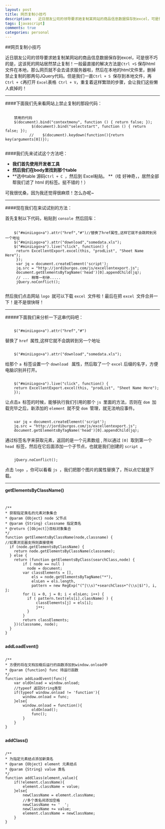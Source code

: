 ```yaml
---
layout: post
title: 网页复制小技巧
description:   近日朋友公司的领导要求她复制某网站的商品信息数据保存到excel，可是很不巧的是，这该死的网站居然禁止复制！一般最直接的解决方法是```Ctrl +S``` 保存html 文件在本地，那么网页就不会去请求服务器啦，然后在本地的html文件里，删掉 禁止复制的那两句JQuery代码。但是我们一直```Ctrl + S ```保存到本地文件，再```Ctrl + C ```再打开 ```Excel```表格``` Ctrl + V```，重复着这样繁琐的步骤，会让我们这些懒人疯掉的！ 
tags: [javascript]
comments: true
categories: personal
---
```


##网页复制小技巧

  近日朋友公司的领导要求她复制某网站的商品信息数据保存到excel，可是很不巧的是，这该死的网站居然禁止复制！一般最直接的解决方法是```Ctrl +S``` 保存html 文件在本地，那么网页就不会去请求服务器啦，然后在本地的html文件里，删掉 禁止复制的那两句JQuery代码。但是我们一直```Ctrl + S ```保存到本地文件，再```Ctrl + C```再打开 ```Excel```表格``` Ctrl + V```，重复着这样繁琐的步骤，会让我们这些懒人疯掉的！
  
-------------------  

####下面我们先来看网站上禁止复制的那段代码：
<pre><code>
    禁用的代码  
    $(document).bind("contextmenu", function () { return false; });
            $(document).bind("selectstart", function () { return false; });
           //    $(document).keydown(function(){return key(arguments[0])});

</code></pre>
####我们先来试试这个方法吧：
- **我们首先使用开发者工具**
- **然后我们在body里找到那个table**
- **选中table 源码```Ctrl + C ```，然后到 Excel粘贴。 **（哇 好神奇，，居然全部帮我们滤了 html 的标签。挺不错的！）
  
可我很忧桑，因为我还觉得很麻烦！怎么办呢~
  
 -------------------  

####现在我们在来试试别的方法：
 

首先复制以下代码，粘贴到 ```console ```然后回车：

<pre><code>  
    $("#miniLogo>a").attr("href","#")//替换了href属性,这样它就不会跳转到另一个地址
    $("#miniLogo>a").attr("download","somedata.xls");
    $("#miniLogo>a").live("click", function() { 
     return ExcellentExport.excel(this, "prodList", "Sheet Name Here");
     });
     var jq = document.createElement('script');
     jq.src = "http://jordiburgos.com/js/excellentexport.js";
     document.getElementsByTagName('head')[0].appendChild(jq);
     // ... 稍等一秒钟.....
     jQuery.noConflict();
     
</code></pre>     
     
     
     
然后我们点击网站 ```logo ```就可以下载 ```excel ```文件啦！最后在把 ```excel ```文件合并一下！是不是很快呀！

 -------------------  
 
#####下面我们来分析一下这串代码吧：     

<pre><code>  
    $("#miniLogo>a").attr("href","#")
</code></pre>     
    
替换了 ```href ```属性,这样它就不会跳转到另一个地址
 
<pre><code>  
    $("#miniLogo>a").attr("download","somedata.xls");
</code></pre>    
 
 给那个 ``` a  ```标签设置一个 ```download ``` 属性，然后取了一个 ```excel``` 后缀的名字，方便电脑识别并打开。
 
<pre><code>  
    $("#miniLogo>a").live("click", function() { 
    return ExcellentExport.excel(this, "prodList", "Sheet Name Here");
    });
</code></pre>

让点击```a ```标签的时候，能够执行我们引用的那个 ```js ```里面的方法，否则在 ```dom ```加载完毕之后，新添加的 ```element ```就不受 ```dom ```管理，就无法响应事件。
<pre><code> 
    var jq = document.createElement('script');
    jq.src = "http://jordiburgos.com/js/excellentexport.js";
    document.getElementsByTagName('head')[0].appendChild(jq);
</code></pre>

通过标签名字来获取元素，返回的是一个元素数组 , 所以通过 ```[0] ```取到第一个 ```head ```标签，然后在它后面添加一个子节点，也就是我们创建的 ```script ```。
<pre><code> 
    jQuery.noConflict();
</code></pre>   
点击 ```logo ```，你可以看看 ```js ```，我们把那个图片的属性替换了，所以点它就是下载。


 -------------------  




**getElementsByClassName()**

<pre><code>

/**
* 获取指定类名的元素对象集合
* @param {Object} node 父节点
* @param {String} classname 指定类名 
* @return {[Object]}目标对象集合
*/
function getElementsByClassName(node,classname) {
//如果浏览器支持则直接使用
  if (node.getElementsByClassName) { 
    return node.getElementsByClassName(classname);
  } else {
    return (function getElementsByClass(searchClass,node) {
        if ( node == null )
          node = document;
        var classElements = [],
            els = node.getElementsByTagName("*"),
            elsLen = els.length,
            pattern = new RegExp("(^|\\s)"+searchClass+"(\\s|$)"), i, j;
        for (i = 0, j = 0; i < elsLen; i++) {
          if ( pattern.test(els[i].className) ) {
              classElements[j] = els[i];
              j++;
          }
        }
        return classElements;
    })(classname, node);
  }
}

</code></pre>

**addLoadEvent()**

<pre><code>
/**
* 方便的将在文档加载后运行的函数添加到window.onload中
* @param {function} func 待运行函数
*/
function addLoadEvent(func){
    var oldOnload = window.onload;
    //typeof 返回String类型
    if(typeof window.onload != 'function'){
        window.onload = func;
    }else{
        window.onload = function(){
            oldOnload();
            func();
        }
    }
}

</code></pre>

**addClass()**

<pre><code>
/**
* 为指定元素结点添加新类名
* @param {Object} element 元素结点
* @param {String} value 类名
*/
function addClass(element,value){
    if(!element.className){
        element.className = value;
    }else{
        newClassName = element.className;
        //多个类名间添加空格
        newClassName += '  ';
        newClassName += value;
        element.className = newClassName;
    }
}

</code></pre>
